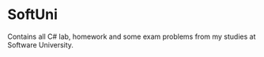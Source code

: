 # SoftUni
Contains all C# lab, homework and some exam problems from my studies at Software University.
